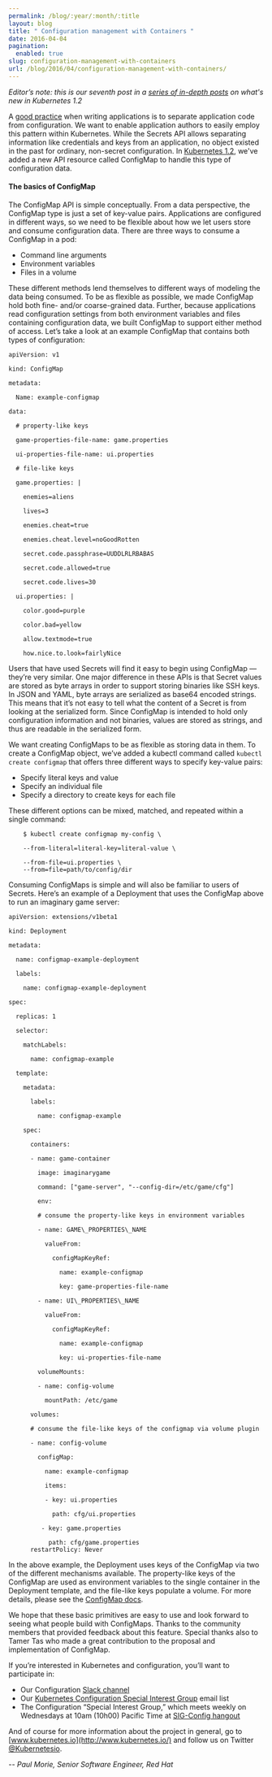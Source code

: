 ```yaml
---
permalink: /blog/:year/:month/:title
layout: blog
title: " Configuration management with Containers "
date: 2016-04-04
pagination:
  enabled: true
slug: configuration-management-with-containers
url: /blog/2016/04/configuration-management-with-containers/
---
```

_Editor’s note: this is our seventh post in a [series of in-depth posts](http://blog.kubernetes.io/2016/03/five-days-of-kubernetes-12.html) on what's new in Kubernetes 1.2_  

A [good practice](http://12factor.net/config) when writing applications is to separate application code from configuration. We want to enable application authors to easily employ this pattern within Kubernetes. While  the Secrets API allows separating information like credentials and keys from an application, no object existed in the past for ordinary, non-secret configuration. In [Kubernetes 1.2](https://github.com/kubernetes/kubernetes/blob/master/CHANGELOG.md/#v120), we've added a new API resource called ConfigMap to handle this type of configuration data.  


#### **The basics of ConfigMap**
The ConfigMap API is simple conceptually. From a data perspective, the ConfigMap type is just a set of key-value pairs. Applications are configured in different ways, so we need to be flexible about how we let users store and consume configuration data. There are three ways to consume a ConfigMap in a pod:  


- Command line arguments
- Environment variables
- Files in a volume

These different methods lend themselves to different ways of modeling the data being consumed. To be as flexible as possible, we made ConfigMap hold both fine- and/or coarse-grained data. Further, because applications read configuration settings from both environment variables and files containing configuration data, we built ConfigMap to support either method of access. Let’s take a look at an example ConfigMap that contains both types of configuration:  


```
apiVersion: v1

kind: ConfigMap

metadata:

  Name: example-configmap

data:

  # property-like keys

  game-properties-file-name: game.properties

  ui-properties-file-name: ui.properties

  # file-like keys

  game.properties: |

    enemies=aliens

    lives=3

    enemies.cheat=true

    enemies.cheat.level=noGoodRotten

    secret.code.passphrase=UUDDLRLRBABAS

    secret.code.allowed=true

    secret.code.lives=30

  ui.properties: |

    color.good=purple

    color.bad=yellow

    allow.textmode=true

    how.nice.to.look=fairlyNice
```


Users that have used Secrets will find it easy to begin using ConfigMap — they’re very similar. One major difference in these APIs is that Secret values are stored as byte arrays in order to support storing binaries like SSH keys. In JSON and YAML, byte arrays are serialized as base64 encoded strings. This means that it’s not easy to tell what the content of a Secret is from looking at the serialized form. Since ConfigMap is intended to hold only configuration information and not binaries, values are stored as strings, and thus are readable in the serialized form.



We want creating ConfigMaps to be as flexible as storing data in them. To create a ConfigMap object, we’ve added a kubectl command called `kubectl create configmap` that offers three different ways to specify key-value pairs:  


- Specify literal keys and value
- Specify an individual file
- Specify a directory to create keys for each file



These different options can be mixed, matched, and repeated within a single command:  

```
    $ kubectl create configmap my-config \

    --from-literal=literal-key=literal-value \

    --from-file=ui.properties \
    --from=file=path/to/config/dir
```
Consuming ConfigMaps is simple and will also be familiar to users of Secrets. Here’s an example of a Deployment that uses the ConfigMap above to run an imaginary game server:  

```
apiVersion: extensions/v1beta1

kind: Deployment

metadata:

  name: configmap-example-deployment

  labels:

    name: configmap-example-deployment

spec:

  replicas: 1

  selector:

    matchLabels:

      name: configmap-example

  template:

    metadata:

      labels:

        name: configmap-example

    spec:

      containers:

      - name: game-container

        image: imaginarygame

        command: ["game-server", "--config-dir=/etc/game/cfg"]

        env:

        # consume the property-like keys in environment variables

        - name: GAME\_PROPERTIES\_NAME

          valueFrom:

            configMapKeyRef:

              name: example-configmap

              key: game-properties-file-name

        - name: UI\_PROPERTIES\_NAME

          valueFrom:

            configMapKeyRef:

              name: example-configmap

              key: ui-properties-file-name

        volumeMounts:

        - name: config-volume

          mountPath: /etc/game

      volumes:

      # consume the file-like keys of the configmap via volume plugin

      - name: config-volume

        configMap:

          name: example-configmap

          items:

          - key: ui.properties

            path: cfg/ui.properties

         - key: game.properties

           path: cfg/game.properties
      restartPolicy: Never
```
In the above example, the Deployment uses keys of the ConfigMap via two of the different mechanisms available. The property-like keys of the ConfigMap are used as environment variables to the single container in the Deployment template, and the file-like keys populate a volume. For more details, please see the [ConfigMap docs](http://kubernetes.io/docs/user-guide/configmap/).  

We hope that these basic primitives are easy to use and look forward to seeing what people build with ConfigMaps. Thanks to the community members that provided feedback about this feature. Special thanks also to Tamer Tas who made a great contribution to the proposal and implementation of ConfigMap.  

If you’re interested in Kubernetes and configuration, you’ll want to participate in:  

- Our Configuration [Slack channel](https://kubernetes.slack.com/messages/sig-configuration/)
- Our [Kubernetes Configuration Special Interest Group](https://groups.google.com/forum/#!forum/kubernetes-sig-config) email list
- The Configuration “Special Interest Group,” which meets weekly on Wednesdays at 10am (10h00) Pacific Time at [SIG-Config hangout](https://hangouts.google.com/hangouts/_/google.com/kube-sig-config)



And of course for more information about the project in general, go to [www.kubernetes.io](http://www.kubernetes.io/) and follow us on Twitter [@Kubernetesio](https://twitter.com/kubernetesio).  

-- _Paul Morie, Senior Software Engineer, Red Hat_
